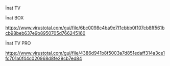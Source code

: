 İnat TV

İnat BOX

https://www.virustotal.com/gui/file/6bc0098c4ba9e7f1cbbb0f107cb8ff561bcb98beb637e9b8950705d766245160

İnat TV PRO

https://www.virustotal.com/gui/file/4386d941b8f5003a7d851edaff314a3ce1fc701a0f44c020968d8fe29cb7ed84

